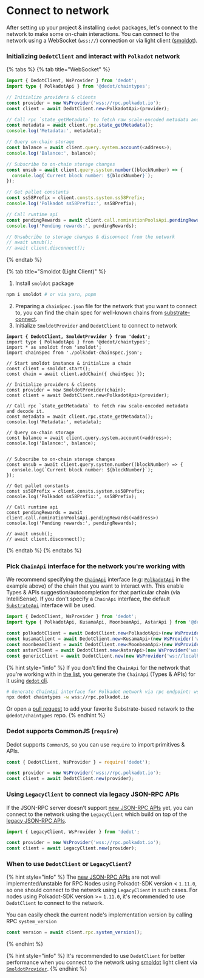 # Connect to network

After setting up your project & installing `dedot` packages, let's connect to the network to make some on-chain interactions. You can connect to the network using a WebSocket (`wss://`) connection or via light client ([smoldot](https://www.npmjs.com/package/smoldot)).

### Initializing `DedotClient` and interact with `Polkadot` network

{% tabs %}
{% tab title="WebSocket" %}
```typescript
import { DedotClient, WsProvider } from 'dedot';
import type { PolkadotApi } from '@dedot/chaintypes';

// Initialize providers & clients
const provider = new WsProvider('wss://rpc.polkadot.io');
const client = await DedotClient.new<PolkadotApi>(provider);

// Call rpc `state_getMetadata` to fetch raw scale-encoded metadata and decode it.
const metadata = await client.rpc.state_getMetadata();
console.log('Metadata:', metadata);

// Query on-chain storage
const balance = await client.query.system.account(<address>);
console.log('Balance:', balance);

// Subscribe to on-chain storage changes
const unsub = await client.query.system.number((blockNumber) => {
  console.log(`Current block number: ${blockNumber}`);
});

// Get pallet constants
const ss58Prefix = client.consts.system.ss58Prefix;
console.log('Polkadot ss58Prefix:', ss58Prefix);

// Call runtime api
const pendingRewards = await client.call.nominationPoolsApi.pendingRewards(<address>)
console.log('Pending rewards:', pendingRewards);

// Unsubcribe to storage changes & disconnect from the network
// await unsub();
// await client.disconnect();
```
{% endtab %}

{% tab title="Smoldot (Light Client)" %}
1. Install `smoldot` package

```sh
npm i smoldot # or via yarn, pnpm
```

2. Preparing a `chainSpec.json` file for the network that you want to connect to, you can find the chain spec for well-known chains from [substrate-connect](https://github.com/paritytech/substrate-connect/tree/main/packages/connect-known-chains/specs).
3. Initialize `SmoldotProvider` and `DedotClient` to connect to network

<pre class="language-typescript"><code class="lang-typescript"><strong>import { DedotClient, SmoldotProvider } from 'dedot';
</strong>import type { PolkadotApi } from '@dedot/chaintypes';
import * as smoldot from 'smoldot';
import chainSpec from './polkadot-chainspec.json';

// Start smoldot instance &#x26; initialize a chain
const client = smoldot.start();
const chain = await client.addChain({ chainSpec });

// Initialize providers &#x26; clients
const provider = new SmoldotProvider(chain);
const client = await DedotClient.new&#x3C;PolkadotApi>(provider);

// Call rpc `state_getMetadata` to fetch raw scale-encoded metadata and decode it.
const metadata = await client.rpc.state_getMetadata();
console.log('Metadata:', metadata);

// Query on-chain storage
const balance = await client.query.system.account(&#x3C;address>);
console.log('Balance:', balance);


// Subscribe to on-chain storage changes
const unsub = await client.query.system.number((blockNumber) => {
  console.log(`Current block number: ${blockNumber}`);
});

// Get pallet constants
const ss58Prefix = client.consts.system.ss58Prefix;
console.log('Polkadot ss58Prefix:', ss58Prefix);

// Call runtime api
const pendingRewards = await client.call.nominationPoolsApi.pendingRewards(&#x3C;address>)
console.log('Pending rewards:', pendingRewards);

// await unsub();
// await client.disconnect();
</code></pre>
{% endtab %}
{% endtabs %}

### Pick `ChainApi` interface for the network you're working with

We recommend specifying the [`ChainApi`](https://github.com/dedotdev/chaintypes/blob/main/packages/chaintypes/src/index.ts) interface (e.g: [`PolkadotApi`](https://github.com/dedotdev/chaintypes/blob/main/packages/chaintypes/src/polkadot/index.d.ts) in the example above) of the chain that you want to interact with. This enable Types & APIs suggestion/autocompletion for that particular chain (via IntelliSense). If you don't specify a `ChainApi` interface, the default [`SubstrateApi`](https://github.com/dedotdev/dedot/blob/main/packages/api/src/chaintypes/substrate/index.ts) interface will be used.

```typescript
import { DedotClient, WsProvider } from 'dedot';
import type { PolkadotApi, KusamaApi, MoonbeamApi, AstarApi } from '@dedot/chaintypes';

const polkadotClient = await DedotClient.new<PolkadotApi>(new WsProvider('wss://rpc.polkadot.io'));
const kusamaClient = await DedotClient.new<KusamaApi>(new WsProvider('wss://kusama-rpc.polkadot.io'));
const moonbeamClient = await DedotClient.new<MoonbeamApi>(new WsProvider('wss://wss.api.moonbeam.network'));
const astarClient = await DedotClient.new<AstarApi>(new WsProvider('wss://rpc.astar.network'));
const genericClient = await DedotClient.new(new WsProvider('ws://localhost:9944'));
```

{% hint style="info" %}
If you don't find the `ChainApi` for the network that you're working with in [the list](https://github.com/dedotdev/chaintypes/blob/main/packages/chaintypes/src/index.ts), you generate the `ChainApi` (Types & APIs) for it using [`dedot` cli](../cli.md).

```sh
# Generate ChainApi interface for Polkadot network via rpc endpoint: wss://rpc.polkadot.io
npx dedot chaintypes -w wss://rpc.polkadot.io
```



Or open a [pull request](https://github.com/dedotdev/chaintypes/pulls) to add your favorite Substrate-based network to the `@dedot/chaintypes` repo.
{% endhint %}

### Dedot supports CommonJS (`require`)

Dedot supports `CommonJS`, so you can use `require` to import primitives & APIs.

```typescript
const { DedotClient, WsProvider } = require('dedot');

const provider = new WsProvider('wss://rpc.polkadot.io');
const client = await DedotClient.new(provider);
```

### **Using `LegacyClient` to connect via legacy JSON-RPC APIs**

If the JSON-RPC server doesn't support [new JSON-RPC APIs](https://paritytech.github.io/json-rpc-interface-spec/introduction.html) yet, you can connect to the network using the `LegacyClient` which build on top of the [legacy JSON-RPC APIs](https://github.com/w3f/PSPs/blob/master/PSPs/drafts/psp-6.md).

```typescript
import { LegacyClient, WsProvider } from 'dedot';

const provider = new WsProvider('wss://rpc.polkadot.io');
const client = await LegacyClient.new(provider);
```

### When to use `DedotClient` or `LegacyClient`?

{% hint style="info" %}
The [new JSON-RPC APIs](https://paritytech.github.io/json-rpc-interface-spec/introduction.html) are not well implemented/unstable for RPC Nodes using Polkadot-SDK version < `1.11.0`, so one should connect to the network using `LegacyClient` in such cases. For nodes using Polkadot-SDK version >= `1.11.0`, it's recommended to use `DedotClient` to connect to the network.

You can easily check the current node's implementation version by calling RPC `system_version`

```typescript
const version = await client.rpc.system_version();
```
{% endhint %}

{% hint style="info" %}
It's recommended to use `DedotClient` for better performance when you connect to the network using [smoldot](https://www.npmjs.com/package/smoldot) light client via [`SmoldotProvider`](https://github.com/dedotdev/dedot/blob/main/packages/providers/src/smoldot/SmoldotProvider.ts).
{% endhint %}

